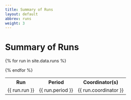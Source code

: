 ```yaml
---
title: Summary of Runs
layout: default
abbrev: runs
weight: 3
---
```


# Summary of Runs


<table width="100%">

<tr>
<th>Run</th><th>Period</th><th>Coordinator(s)</th>
</tr>

{% for run in site.data.runs %}
<tr>
<td>{{ run.run }}</td><td>{{ run.period }}</td><td>{{ run.coordinator }}</td>
</tr>
{% endfor %}

</table>
